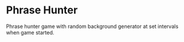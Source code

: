 # Phrase Hunter

Phrase hunter game with random background generator at set intervals when game started.
